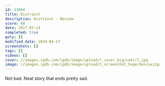 ```yaml
---
id: 13664
title: Distraint
description: Distraint - Review
score: 60
date: 2017-05-14
completed: true
goty: []
modified_date: 2024-04-17
screenshots: []
tags: []
videos: []
cover: //images.igdb.com/igdb/image/upload/t_cover_big/co4crl.jpg
image: //images.igdb.com/igdb/image/upload/t_screenshot_huge/bnncuxi2paevaex3j0c5.jpg
---
```

Not bad. Neat story that ends pretty sad.